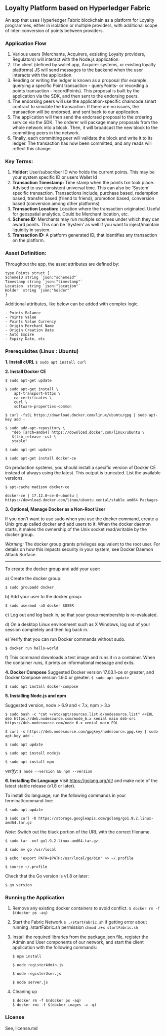 ## Loyalty Platform based on Hyperledger Fabric

An app that uses Hyperledger Fabric blockchain as a platform for Loyalty programmes, either in isolation or multiple providers, with additional scope of inter-conversion of points between providers.


### Application Flow


1. Various users (Merchants, Acquirers, exsisting Loyalty providers, Regulators) will interact with the Node.js application.
2. The client (defined by wallet app, Acquirer systems, or existing loyalty platforms) JS will send messages to the backend when the user interacts with the application.
3. Reading or writing the ledger is known as a proposal (for example, querying a specific Point transaction - queryPoints-  or recording a points transaction - recordPoints). This proposal is built by  the application via the SDK, and then sent to the endorsing peers.
4. The endorsing peers will use the application-specific chaincode smart contract to simulate the transaction. If there are no issues, the transaction will be endorsed, and sent back to our application.
5. The application will then send the endorsed proposal to the ordering service via the SDK. The orderer will package many proposals from the whole network into a block. Then, it will broadcast the new block to the committing peers in the network.
6. Finally, each committing peer will validate the block and write it to its ledger. The transaction has now been committed, and any reads will reflect this change.


    
### Key Terms:
1. **Holder:** User/subscriber ID who holds the current points. This may be your system specific ID or users Wallet Id
2. **Transaction Timestamp:** Time stamp when the points txn took place. Advised to use consistent universal time. This can also be 'System' specific transaction. Transactions include, purchase based, redemption based, transfer based (friend to friend), promotion based, conversion based (conversion among other platforms)
3. **Transaction Location:** Location where the transaction originated. Useful for geospatial analytics. Could be Merchant location, etc.
4. **Scheme ID:** Merchants may run multiple schemes under which they can award points. This can be 'System' as well if you want to inject/maintain liquidity in system.
5. **Transaction ID:** A platform generated ID, that identifies any transaction on the platform.


### Asset Definition:
Throughout the app, the asset attributes are defined by:
~~~~
type Points struct {
SchemeID string `json:"schemeid"`
Timestamp string `json:"timestamp"`
Location  string `json:"location"`
Holder  string `json:"holder"`
}
~~~~
    
Additional attributes, like below can be added with complex logic.
    
    - Points Balance
    - Points Value
    - Points Value Currency
    - Origin Merchant Name
    - Origin Creation Date
    - Auto Expire
    - Expiry Date, etc


### Prerequisites (Linux : Ubuntu)
**1. Install cURL**
`$ sudo apt install curl`

**2. Install Docker CE**

`$ sudo apt-get update`

~~~~
$ sudo apt-get install \
    apt-transport-https \
    ca-certificates \
    curl \
    software-properties-common
~~~~
    
`$ curl -fsSL https://download.docker.com/linux/ubuntu/gpg | sudo apt-key add -`
~~~~
$ sudo add-apt-repository \
   "deb [arch=amd64] https://download.docker.com/linux/ubuntu \
   $(lsb_release -cs) \
   stable"
~~~~  
`$ sudo apt-get update`

`$ sudo apt-get install docker-ce`


On production systems, you should install a specific version of Docker CE instead of always using the latest. This output is truncated. List the available versions.
~~~~
$ apt-cache madison docker-ce

docker-ce | 17.12.0~ce-0~ubuntu | https://download.docker.com/linux/ubuntu xenial/stable amd64 Packages
~~~~
   
**3. Optional, Manage Docker as a Non-Root User**

If you don't want to use sudo when you use the docker command, create a Unix group called docker and add users to it. When the docker daemon starts, it makes the ownership of the Unix socket read/writable by the docker group.

_Warning:_ The docker group grants privileges equivalent to the root user. For details on how this impacts security in your system, see Docker Daemon Attack Surface.

****
To create the docker group and add your user:

a) Create the docker group:

`$ sudo groupadd docker`

b) Add your user to the docker group:

`$ sudo usermod -aG docker $USER`

c) Log out and log back in, so that your group membership is re-evaluated.

d) On a desktop Linux environment such as X Windows, log out of your session completely and then log back in.

e) Verify that you can run Docker commands without sudo.

`$ docker run hello-world`

f) This command downloads a test image and runs it in a container. When the container runs, it prints an informational message and exits.
   
   
**4. Docker Compose**
Suggested Docker version 17.03.1-ce or greater, and Docker Compose version 1.9.0 or greater:
   `$ sudo apt update`
   
   `$ sudo apt install docker-compose`
   
 
 **5. Installing Node.js and npm**

Suggested version, node > 6.9 and  < 7.x,
npm > 3.x

`$ sudo bash -c "cat >/etc/apt/sources.list.d/nodesource.list" <<EOL
deb https://deb.nodesource.com/node_6.x xenial main
deb-src https://deb.nodesource.com/node_6.x xenial main
EOL`

`$ curl -s https://deb.nodesource.com/gpgkey/nodesource.gpg.key | sudo apt-key add -`

`$ sudo apt update`

`$ sudo apt install nodejs`

`$ sudo apt install npm`

_verify:_
`$ node --version && npm --version`



**6. Installing Go Language**
Visit https://golang.org/dl/ and make note of the latest stable release (v1.8 or later).

To install Go language, run the following commands in your terminal/command line:

`$ sudo apt update`


`$ sudo curl -O https://storage.googleapis.com/golang/go1.9.2.linux-amd64.tar.gz `

_Note:_ Switch out the black portion of the URL with the correct filename.

`$ sudo tar -xvf go1.9.2.linux-amd64.tar.gz`

`$ sudo mv go /usr/local`

`$ echo 'export PATH=$PATH:/usr/local/go/bin' >> ~/.profile`

`$ source ~/.profile`

Check that the Go version is v1.8 or later:

`$ go version`



### Running the Application

1. Remove any existing docker containers to avoid conflict.
`$ docker rm -f $(docker ps -aq)`

2. Start the Fabric Network
`$ ./startFabric.sh`
if getting error about running ./startFabric.sh permission 
`chmod a+x startFabric.sh`


3. Install the required libraries from the package.json file, register the Admin and User components of our network, and start the client application with the following commands:
    
    ~~~~
    $ npm install
    
    $ node registerAdmin.js
    
    $ node registerUser.js
    
    $ node server.js
    ~~~~
    
4. Cleaning up
    ~~~~
    $ docker rm -f $(docker ps -aq)
    $ docker rmi -f $(docker images -a -q)
    ~~~~
    
    
### License ###
See, license.md
